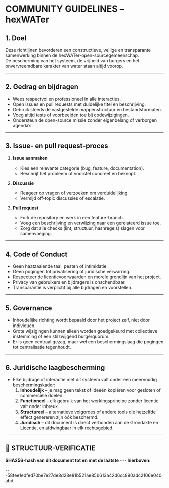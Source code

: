 # COMMUNITY GUIDELINES – hexWATer

## 1. Doel

Deze richtlijnen bevorderen een constructieve, veilige en transparante samenwerking binnen de hexWATer-open-sourcegemeenschap.  
De bescherming van het systeem, de vrijheid van burgers en het onvervreemdbare karakter van water staan altijd voorop.

---

## 2. Gedrag en bijdragen

- Wees respectvol en professioneel in alle interacties.  
- Open issues en pull requests met duidelijke titel en beschrijving.  
- Gebruik steeds de vastgestelde mappenstructuur en bestandsformaten.  
- Voeg altijd tests of voorbeelden toe bij codewijzigingen.  
- Ondersteun de open-source missie zonder eigenbelang of verborgen agenda’s.

---

## 3. Issue- en pull request-proces

1. **Issue aanmaken**  
   - Kies een relevante categorie (bug, feature, documentation).  
   - Beschrijf het probleem of voorstel concreet en beknopt.  

2. **Discussie**  
   - Reageer op vragen of verzoeken om verduidelijking.  
   - Vermijd off-topic discussies of escalatie.  

3. **Pull request**  
   - Fork de repository en werk in een feature-branch.  
   - Voeg een beschrijving en verwijzing naar een gerelateerd issue toe.  
   - Zorg dat alle checks (lint, structuur, hashregels) slagen voor samenvoeging.  

---

## 4. Code of Conduct

- Geen haatzaaiende taal, pesten of intimidatie.  
- Geen pogingen tot privatisering of juridische verwarring.  
- Respecteer de licentievoorwaarden en morele grondlijn van het project.  
- Privacy van gebruikers en bijdragers is onschendbaar.  
- Transparantie is verplicht bij alle bijdragen en voorstellen.

---

## 5. Governance

- Inhoudelijke richting wordt bepaald door het project zelf, niet door individuen.  
- Grote wijzigingen kunnen alleen worden goedgekeurd met collectieve instemming of een stilzwijgend burgerquorum.  
- Er is geen centraal gezag, maar wel een beschermingslaag die pogingen tot centralisatie tegenhoudt.

---

## 6. Juridische laagbescherming

- Elke bijdrage of interactie met dit systeem valt onder een meervoudig beschermingskader:
  1. **Inhoudelijk** – je mag geen tekst of ideeën kopiëren voor gesloten of commerciële doelen.  
  2. **Functioneel** – elk gebruik van het werkingsprincipe zonder licentie valt onder inbreuk.  
  3. **Structureel** – alternatieve volgordes of andere tools die hetzelfde effect genereren zijn óók beschermd.  
  4. **Juridisch** – dit document is direct verbonden aan de Grondakte en Licentie, en afdwingbaar in elk rechtsgebied.

---

## 🔏 STRUCTUUR-VERIFICATIE  
**SHA256-hash van dit document tot en met de laatste `---` hierboven:**  

---58fee1edfed70be7e27de8d28e81b521ae85b613a42d6cc890adc2106e040abd
